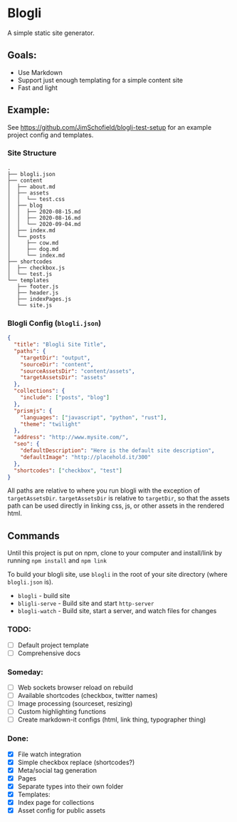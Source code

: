 # Blogli

A simple static site generator.

## Goals:
- Use Markdown
- Support just enough templating for a simple content site
- Fast and light

## Example:

See https://github.com/JimSchofield/blogli-test-setup for an example project config and templates.

### Site Structure
```
.
├── blogli.json
├── content
│  ├── about.md
│  ├── assets
│  │  └── test.css
│  ├── blog
│  │  ├── 2020-08-15.md
│  │  ├── 2020-08-16.md
│  │  └── 2020-09-04.md
│  ├── index.md
│  └── posts
│     ├── cow.md
│     ├── dog.md
│     └── index.md
├── shortcodes
│  ├── checkbox.js
│  └── test.js
└── templates
   ├── footer.js
   ├── header.js
   ├── indexPages.js
   └── site.js
```

### Blogli Config (`blogli.json`)
```json
{
  "title": "Blogli Site Title",
  "paths": {
    "targetDir": "output",
    "sourceDir": "content",
    "sourceAssetsDir": "content/assets",
    "targetAssetsDir": "assets"
  },
  "collections": {
    "include": ["posts", "blog"]
  },
  "prismjs": {
    "languages": ["javascript", "python", "rust"],
    "theme": "twilight"
  },
  "address": "http://www.mysite.com/",
  "seo": {
    "defaultDescription": "Here is the default site description",
    "defaultImage": "http://placehold.it/300"
  },
  "shortcodes": ["checkbox", "test"]
}
```

All paths are relative to where you run blogli with the exception of `targetAssetsDir`.  `targetAssetsDir` is relative to `targetDir`, so that the assets path can be used directly in linking css, js, or other assets in the rendered html.

## Commands
Until this project is put on npm, clone to your computer and install/link by running `npm install` and `npm link`

To build your blogli site, use `blogli` in the root of your site directory (where `blogli.json` is).

- `blogli` - build site
- `bligli-serve` - Build site and start `http-server`
- `blogli-watch` - Build site, start a server, and watch files for changes

### TODO:
- [ ] Default project template
- [ ] Comprehensive docs
### Someday:
- [ ] Web sockets browser reload on rebuild
- [ ] Available shortcodes (checkbox, twitter names)
- [ ] Image processing (sourceset, resizing)
- [ ] Custom highlighting functions 
- [ ] Create markdown-it configs (html, link thing, typographer thing)
### Done:
- [x] File watch integration
- [x] Simple checkbox replace (shortcodes?)
- [x] Meta/social tag generation
- [x] Pages
- [x] Separate types into their own folder
- [x] Templates:
- [x] Index page for collections
- [x] Asset config for public assets
